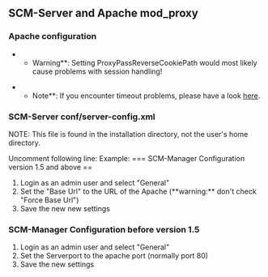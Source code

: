 SCM-Server and Apache mod\_proxy
--------------------------------

### Apache configuration

-   -   Warning\*\*: Setting ProxyPassReverseCookiePath would most
        likely cause problems with session handling!

<!-- -->

-   -   Note\*\*: If you encounter timeout problems, please have a look
        [here](http://httpd.apache.org/docs/current/mod/mod_proxy.html#workers "wikilink").

### SCM-Server conf/server-config.xml

NOTE: This file is found in the installation directory, not the user\'s
home directory.

Uncomment following line: Example: === SCM-Manager Configuration version
1.5 and above ==

1.  Login as an admin user and select \"General\"
2.  Set the \"Base Url\" to the URL of the Apache (\*\*warning:\*\*
    don\'t check \"Force Base Url\")
3.  Save the new new settings

### SCM-Manager Configuration before version 1.5

1.  Login as an admin user and select \"General\"
2.  Set the Serverport to the apache port (normally port 80)
3.  Save the new settings
